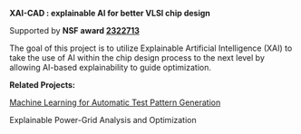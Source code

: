 **XAI-CAD : explainable AI for better VLSI chip design**

Supported by **NSF award [2322713](https://www.nsf.gov/awardsearch/showAward?AWD_ID=2322713&HistoricalAwards=false)**

The goal of this project is to utilize Explainable Artificial Intelligence (XAI) to take the use of AI within the chip design process to the next level by allowing AI-based explainability to guide optimization.

**Related Projects:**

[Machine Learning for Automatic Test Pattern Generation
](https://github.com/lzzh97/NN-for-ATPG)

Explainable Power-Grid Analysis and Optimization

